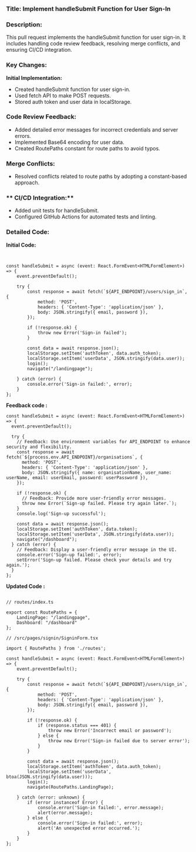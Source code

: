 ### Title: Implement handleSubmit Function for User Sign-In

### **Description:**

This pull request implements the handleSubmit function for user sign-in. It includes handling code review feedback, resolving merge conflicts, and ensuring CI/CD integration.

### **Key Changes:**

**Initial Implementation:**

- Created handleSubmit function for user sign-in.
- Used fetch API to make POST requests.
- Stored auth token and user data in localStorage.

### **Code Review Feedback:**

- Added detailed error messages for incorrect credentials and server errors.
- Implemented Base64 encoding for user data.
- Created RoutePaths constant for route paths to avoid typos.

### **Merge Conflicts:**

- Resolved conflicts related to route paths by adopting a constant-based approach.

### ** CI/CD Integration:**

- Added unit tests for handleSubmit.
- Configured GitHub Actions for automated tests and linting.

### Detailed Code:

**Initial Code:**

```


const handleSubmit = async (event: React.FormEvent<HTMLFormElement>) => {
    event.preventDefault();

    try {
        const response = await fetch(`${API_ENDPOINT}/users/sign_in`, {
            method: 'POST',
            headers: { 'Content-Type': 'application/json' },
            body: JSON.stringify({ email, password }),
        });

        if (!response.ok) {
            throw new Error('Sign-in failed');
        }

        const data = await response.json();
        localStorage.setItem('authToken', data.auth_token);
        localStorage.setItem('userData', JSON.stringify(data.user));
        login();
        navigate("/landingpage");

    } catch (error) {
        console.error('Sign-in failed:', error);
    }
};

```

**Feedback code :** 

```
const handleSubmit = async (event: React.FormEvent<HTMLFormElement>) => {
  event.preventDefault();

  try {
    // Feedback: Use environment variables for API_ENDPOINT to enhance security and flexibility.
    const response = await fetch(`${process.env.API_ENDPOINT}/organisations`, {
      method: 'POST',
      headers: { 'Content-Type': 'application/json' },
      body: JSON.stringify({ name: organisationName, user_name: userName, email: userEmail, password: userPassword }),
    });

    if (!response.ok) {
      // Feedback: Provide more user-friendly error messages.
      throw new Error(`Sign-up failed. Please try again later.`);
    }
    console.log('Sign-up successful');

    const data = await response.json();
    localStorage.setItem('authToken', data.token);
    localStorage.setItem('userData', JSON.stringify(data.user));
    navigate("/dashboard");
  } catch (error) {
    // Feedback: Display a user-friendly error message in the UI.
    console.error('Sign-up failed:', error);
    setError('Sign-up failed. Please check your details and try again.');
  }
};
```

**Updated Code :**
```

// routes/index.ts

export const RoutePaths = {
    LandingPage: "/landingpage",
    Dashboard: "/dashboard"
};

```


```
// /src/pages/signin/SigninForm.tsx

import { RoutePaths } from './routes';

const handleSubmit = async (event: React.FormEvent<HTMLFormElement>) => {
    event.preventDefault();

    try {
        const response = await fetch(`${API_ENDPOINT}/users/sign_in`, {
            method: 'POST',
            headers: { 'Content-Type': 'application/json' },
            body: JSON.stringify({ email, password }),
        });

        if (!response.ok) {
            if (response.status === 401) {
                throw new Error('Incorrect email or password');
            } else {
                throw new Error('Sign-in failed due to server error');
            }
        }

        const data = await response.json();
        localStorage.setItem('authToken', data.auth_token);
        localStorage.setItem('userData', btoa(JSON.stringify(data.user)));
        login();
        navigate(RoutePaths.LandingPage);

    } catch (error: unknown) {
        if (error instanceof Error) {
            console.error('Sign-in failed:', error.message);
            alert(error.message);
        } else {
            console.error('Sign-in failed:', error);
            alert('An unexpected error occurred.');
        }
    }
};
```



